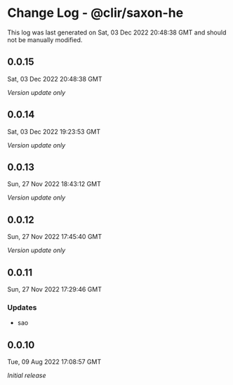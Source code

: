 # Change Log - @clir/saxon-he

This log was last generated on Sat, 03 Dec 2022 20:48:38 GMT and should not be manually modified.

## 0.0.15
Sat, 03 Dec 2022 20:48:38 GMT

_Version update only_

## 0.0.14
Sat, 03 Dec 2022 19:23:53 GMT

_Version update only_

## 0.0.13
Sun, 27 Nov 2022 18:43:12 GMT

_Version update only_

## 0.0.12
Sun, 27 Nov 2022 17:45:40 GMT

_Version update only_

## 0.0.11
Sun, 27 Nov 2022 17:29:46 GMT

### Updates

- sao

## 0.0.10
Tue, 09 Aug 2022 17:08:57 GMT

_Initial release_

